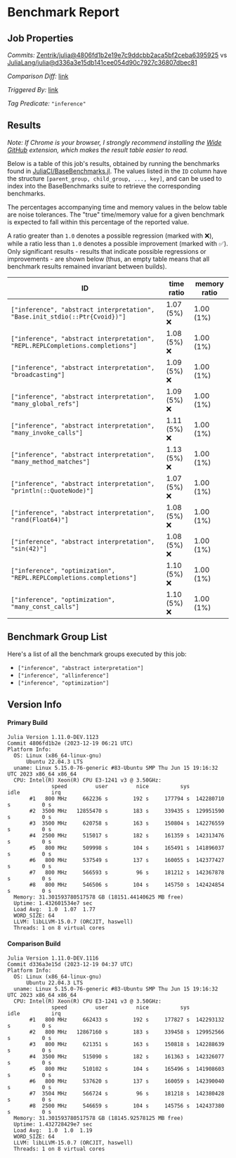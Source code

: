 # Benchmark Report

## Job Properties

*Commits:* [Zentrik/julia@4806fd1b2e19e7c9ddcbb2aca5bf2ceba6395925](https://github.com/Zentrik/julia/commit/4806fd1b2e19e7c9ddcbb2aca5bf2ceba6395925) vs [JuliaLang/julia@d336a3e15db141cee054d90c7927c36807dbec81](https://github.com/JuliaLang/julia/commit/d336a3e15db141cee054d90c7927c36807dbec81)

*Comparison Diff:* [link](https://github.com/JuliaLang/julia/compare/d336a3e15db141cee054d90c7927c36807dbec81..Zentrik/julia:4806fd1b2e19e7c9ddcbb2aca5bf2ceba6395925)

*Triggered By:* [link](https://github.com/JuliaLang/julia/pull/52496#issuecomment-1862522185)

*Tag Predicate:* `"inference"`

## Results

*Note: If Chrome is your browser, I strongly recommend installing the [Wide GitHub](https://chrome.google.com/webstore/detail/wide-github/kaalofacklcidaampbokdplbklpeldpj?hl=en)
extension, which makes the result table easier to read.*

Below is a table of this job's results, obtained by running the benchmarks found in
[JuliaCI/BaseBenchmarks.jl](https://github.com/JuliaCI/BaseBenchmarks.jl). The values
listed in the `ID` column have the structure `[parent_group, child_group, ..., key]`,
and can be used to index into the BaseBenchmarks suite to retrieve the corresponding
benchmarks.

The percentages accompanying time and memory values in the below table are noise tolerances. The "true"
time/memory value for a given benchmark is expected to fall within this percentage of the reported value.

A ratio greater than `1.0` denotes a possible regression (marked with :x:), while a ratio less
than `1.0` denotes a possible improvement (marked with :white_check_mark:). Only significant results - results
that indicate possible regressions or improvements - are shown below (thus, an empty table means that all
benchmark results remained invariant between builds).

| ID | time ratio | memory ratio |
|----|------------|--------------|
| `["inference", "abstract interpretation", "Base.init_stdio(::Ptr{Cvoid})"]` | 1.07 (5%) :x: | 1.00 (1%)  |
| `["inference", "abstract interpretation", "REPL.REPLCompletions.completions"]` | 1.08 (5%) :x: | 1.00 (1%)  |
| `["inference", "abstract interpretation", "broadcasting"]` | 1.09 (5%) :x: | 1.00 (1%)  |
| `["inference", "abstract interpretation", "many_global_refs"]` | 1.09 (5%) :x: | 1.00 (1%)  |
| `["inference", "abstract interpretation", "many_invoke_calls"]` | 1.11 (5%) :x: | 1.00 (1%)  |
| `["inference", "abstract interpretation", "many_method_matches"]` | 1.13 (5%) :x: | 1.00 (1%)  |
| `["inference", "abstract interpretation", "println(::QuoteNode)"]` | 1.07 (5%) :x: | 1.00 (1%)  |
| `["inference", "abstract interpretation", "rand(Float64)"]` | 1.08 (5%) :x: | 1.00 (1%)  |
| `["inference", "abstract interpretation", "sin(42)"]` | 1.08 (5%) :x: | 1.00 (1%)  |
| `["inference", "optimization", "REPL.REPLCompletions.completions"]` | 1.10 (5%) :x: | 1.00 (1%)  |
| `["inference", "optimization", "many_const_calls"]` | 1.10 (5%) :x: | 1.00 (1%)  |

## Benchmark Group List

Here's a list of all the benchmark groups executed by this job:

- `["inference", "abstract interpretation"]`
- `["inference", "allinference"]`
- `["inference", "optimization"]`

## Version Info

#### Primary Build

```
Julia Version 1.11.0-DEV.1123
Commit 4806fd1b2e (2023-12-19 06:21 UTC)
Platform Info:
  OS: Linux (x86_64-linux-gnu)
      Ubuntu 22.04.3 LTS
  uname: Linux 5.15.0-76-generic #83-Ubuntu SMP Thu Jun 15 19:16:32 UTC 2023 x86_64 x86_64
  CPU: Intel(R) Xeon(R) CPU E3-1241 v3 @ 3.50GHz: 
              speed         user         nice          sys         idle          irq
       #1   800 MHz     662236 s        192 s     177794 s  142280710 s          0 s
       #2  3500 MHz   12855470 s        183 s     339435 s  129951590 s          0 s
       #3  3500 MHz     620758 s        163 s     150804 s  142276559 s          0 s
       #4  2500 MHz     515017 s        182 s     161359 s  142313476 s          0 s
       #5   800 MHz     509998 s        104 s     165491 s  141896037 s          0 s
       #6   800 MHz     537549 s        137 s     160055 s  142377427 s          0 s
       #7   800 MHz     566593 s         96 s     181212 s  142367878 s          0 s
       #8   800 MHz     546506 s        104 s     145750 s  142424854 s          0 s
  Memory: 31.301593780517578 GB (18151.44140625 MB free)
  Uptime: 1.432601534e7 sec
  Load Avg:  1.0  1.07  1.77
  WORD_SIZE: 64
  LLVM: libLLVM-15.0.7 (ORCJIT, haswell)
  Threads: 1 on 8 virtual cores

```

#### Comparison Build

```
Julia Version 1.11.0-DEV.1116
Commit d336a3e15d (2023-12-19 04:37 UTC)
Platform Info:
  OS: Linux (x86_64-linux-gnu)
      Ubuntu 22.04.3 LTS
  uname: Linux 5.15.0-76-generic #83-Ubuntu SMP Thu Jun 15 19:16:32 UTC 2023 x86_64 x86_64
  CPU: Intel(R) Xeon(R) CPU E3-1241 v3 @ 3.50GHz: 
              speed         user         nice          sys         idle          irq
       #1   800 MHz     662433 s        192 s     177827 s  142293132 s          0 s
       #2   800 MHz   12867160 s        183 s     339458 s  129952566 s          0 s
       #3   800 MHz     621351 s        163 s     150818 s  142288639 s          0 s
       #4  3500 MHz     515090 s        182 s     161363 s  142326077 s          0 s
       #5   800 MHz     510102 s        104 s     165496 s  141908603 s          0 s
       #6   800 MHz     537620 s        137 s     160059 s  142390040 s          0 s
       #7  3504 MHz     566724 s         96 s     181218 s  142380428 s          0 s
       #8  2500 MHz     546659 s        104 s     145756 s  142437380 s          0 s
  Memory: 31.301593780517578 GB (18145.92578125 MB free)
  Uptime: 1.432728429e7 sec
  Load Avg:  1.0  1.0  1.19
  WORD_SIZE: 64
  LLVM: libLLVM-15.0.7 (ORCJIT, haswell)
  Threads: 1 on 8 virtual cores

```
